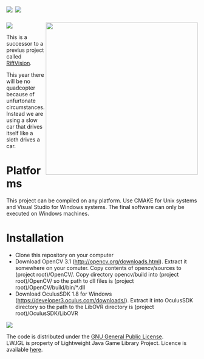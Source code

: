 ![](http://i.imgur.com/AY0lbi0.gif)
![](http://i.imgur.com/RmfC7v6.gif)
==========


<img src="http://i.imgur.com/020OPu6.png" width="400px" align="right">

![](http://i.imgur.com/bacplRW.gif)

This is a successor to a previus project called [RiftVision](https://github.com/Sourcegasm/RiftVision).

This year there will be no quadcopter because of unfurtonate circumstances. Instead we are using a slow car that drives itself like a sloth drives a car.

# Platforms

This project can be compiled on any platform. Use CMAKE for Unix systems and Visual Studio for Windows systems. The final software can only be executed on Windows machines.

# Installation

* Clone this repository on your computer
* Download OpenCV 3.1 (http://opencv.org/downloads.html). Extract it somewhere on your comuter. Copy contents of opencv/sources to (project root)/OpenCV/. Copy directory opencv/build into (project root)/OpenCV/ so the path to dll files is (project root)/OpenCV/build/bin/*.dll
* Download OculusSDK 1.8 for Windows (https://developer3.oculus.com/downloads/). Extract it into OculusSDK directory so the path to the LibOVR directory is (project root)/OculusSDK/LibOVR

![](http://i.imgur.com/lzm2Y5X.gif)

The code is distributed under the [GNU General Public License](https://github.com/Sourcegasm/slothvision/blob/master/LICENSE).  
LWJGL is property of Lightweight Java Game Library Project. Licence is available [here](http://www.lwjgl.org/license).
